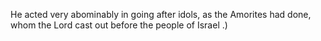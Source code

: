 He acted very abominably in going after idols, as the Amorites had done, whom the Lord cast out before the people of Israel .)
